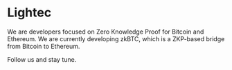# Lightec

We are developers focused on Zero Knowledge Proof for Bitcoin and Ethereum. We are currently developing zkBTC, which is a ZKP-based bridge from Bitcoin to Ethereum.

Follow us and stay tune.
